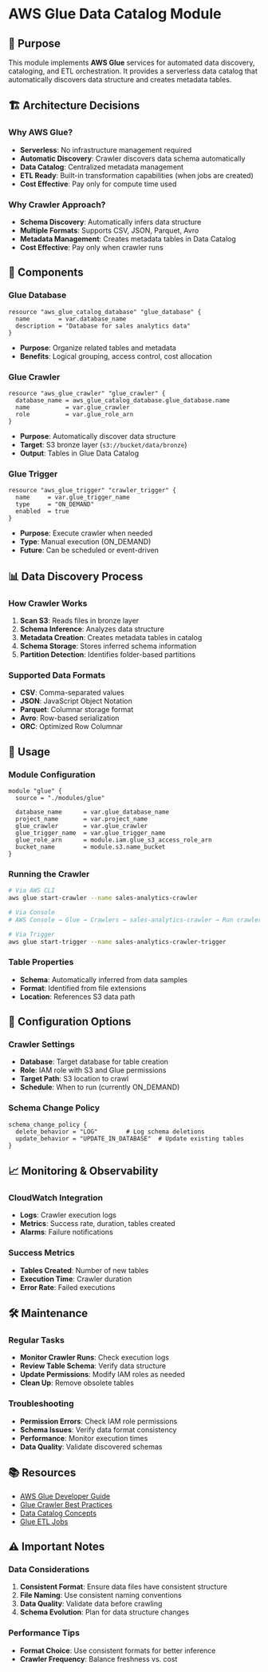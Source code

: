 # AWS Glue Data Catalog Module

## 🎯 Purpose

This module implements **AWS Glue** services for automated data discovery, cataloging, and ETL orchestration. It provides a serverless data catalog that automatically discovers data structure and creates metadata tables.

## 🏗️ Architecture Decisions

### **Why AWS Glue?**
- **Serverless**: No infrastructure management required
- **Automatic Discovery**: Crawler discovers data schema automatically
- **Data Catalog**: Centralized metadata management
- **ETL Ready**: Built-in transformation capabilities (when jobs are created)
- **Cost Effective**: Pay only for compute time used

### **Why Crawler Approach?**
- **Schema Discovery**: Automatically infers data structure
- **Multiple Formats**: Supports CSV, JSON, Parquet, Avro
- **Metadata Management**: Creates metadata tables in Data Catalog
- **Cost Effective**: Pay only when crawler runs

## 🔧 Components

### **Glue Database**
```hcl
resource "aws_glue_catalog_database" "glue_database" {
  name        = var.database_name
  description = "Database for sales analytics data"
}
```
- **Purpose**: Organize related tables and metadata
- **Benefits**: Logical grouping, access control, cost allocation

### **Glue Crawler**
```hcl
resource "aws_glue_crawler" "glue_crawler" {
  database_name = aws_glue_catalog_database.glue_database.name
  name          = var.glue_crawler
  role          = var.glue_role_arn
}
```
- **Purpose**: Automatically discover data structure
- **Target**: S3 bronze layer (`s3://bucket/data/bronze`)
- **Output**: Tables in Glue Data Catalog

### **Glue Trigger**
```hcl
resource "aws_glue_trigger" "crawler_trigger" {
  name     = var.glue_trigger_name
  type     = "ON_DEMAND"
  enabled  = true
}
```
- **Purpose**: Execute crawler when needed
- **Type**: Manual execution (ON_DEMAND)
- **Future**: Can be scheduled or event-driven

## 📊 Data Discovery Process

### **How Crawler Works**
1. **Scan S3**: Reads files in bronze layer
2. **Schema Inference**: Analyzes data structure
3. **Metadata Creation**: Creates metadata tables in catalog
4. **Schema Storage**: Stores inferred schema information
5. **Partition Detection**: Identifies folder-based partitions

### **Supported Data Formats**
- **CSV**: Comma-separated values
- **JSON**: JavaScript Object Notation
- **Parquet**: Columnar storage format
- **Avro**: Row-based serialization
- **ORC**: Optimized Row Columnar

## 🚀 Usage

### **Module Configuration**
```hcl
module "glue" {
  source = "./modules/glue"
  
  database_name      = var.glue_database_name
  project_name       = var.project_name
  glue_crawler       = var.glue_crawler
  glue_trigger_name  = var.glue_trigger_name
  glue_role_arn      = module.iam.glue_s3_access_role_arn
  bucket_name        = module.s3.name_bucket
}
```

### **Running the Crawler**
```bash
# Via AWS CLI
aws glue start-crawler --name sales-analytics-crawler

# Via Console
# AWS Console → Glue → Crawlers → sales-analytics-crawler → Run crawler

# Via Trigger
aws glue start-trigger --name sales-analytics-crawler-trigger
```

### **Table Properties**
- **Schema**: Automatically inferred from data samples
- **Format**: Identified from file extensions
- **Location**: References S3 data path

## 🔧 Configuration Options

### **Crawler Settings**
- **Database**: Target database for table creation
- **Role**: IAM role with S3 and Glue permissions
- **Target Path**: S3 location to crawl
- **Schedule**: When to run (currently ON_DEMAND)

### **Schema Change Policy**
```hcl
schema_change_policy {
  delete_behavior = "LOG"        # Log schema deletions
  update_behavior = "UPDATE_IN_DATABASE"  # Update existing tables
}
```

## 📈 Monitoring & Observability

### **CloudWatch Integration**
- **Logs**: Crawler execution logs
- **Metrics**: Success rate, duration, tables created
- **Alarms**: Failure notifications

### **Success Metrics**
- **Tables Created**: Number of new tables
- **Execution Time**: Crawler duration
- **Error Rate**: Failed executions

## 🛠️ Maintenance

### **Regular Tasks**
- **Monitor Crawler Runs**: Check execution logs
- **Review Table Schema**: Verify data structure
- **Update Permissions**: Modify IAM roles as needed
- **Clean Up**: Remove obsolete tables

### **Troubleshooting**
- **Permission Errors**: Check IAM role permissions
- **Schema Issues**: Verify data format consistency
- **Performance**: Monitor execution times
- **Data Quality**: Validate discovered schemas

## 📚 Resources

- [AWS Glue Developer Guide](https://docs.aws.amazon.com/glue/latest/dg/)
- [Glue Crawler Best Practices](https://docs.aws.amazon.com/glue/latest/dg/monitor-debug-capacity.html)
- [Data Catalog Concepts](https://docs.aws.amazon.com/glue/latest/dg/catalog-and-crawler.html)
- [Glue ETL Jobs](https://docs.aws.amazon.com/glue/latest/dg/add-job.html)

## ⚠️ Important Notes

### **Data Considerations**
1. **Consistent Format**: Ensure data files have consistent structure
2. **File Naming**: Use consistent naming conventions
3. **Data Quality**: Validate data before crawling
4. **Schema Evolution**: Plan for data structure changes

### **Performance Tips**
- **Format Choice**: Use consistent formats for better inference
- **Crawler Frequency**: Balance freshness vs. cost
